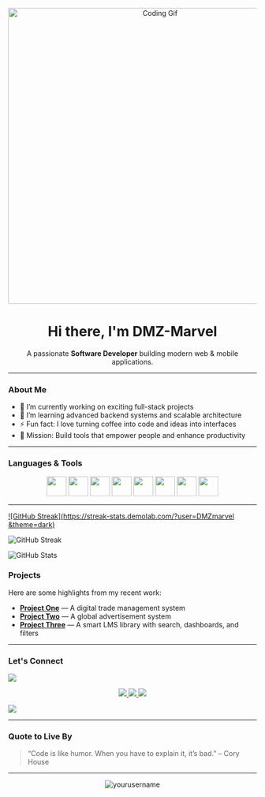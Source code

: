 
<!-- Header GIF -->
<p align="center">
  <img src="https://media2.giphy.com/media/SWoSkN6DxTszqIKEqv/giphy.gif?cid=6c09b9526ohrq15axarut1ajzqo00ztc76l3g4hhd357gz1q&ep=v1_internal_gif_by_id&rid=giphy.gif&ct=g" width="600" alt="Coding Gif" />
</p>

<h1 align="center">Hi there, I'm DMZ-Marvel</h1>

<p align="center">
  A passionate <strong>Software Developer</strong> building modern web & mobile applications.
</p>

---

### **About Me**

- 🔭 I’m currently working on exciting full-stack projects
- 🌱 I’m learning advanced backend systems and scalable architecture
- ⚡ Fun fact: I love turning coffee into code and ideas into interfaces
- 🎯 Mission: Build tools that empower people and enhance productivity

---

### **Languages & Tools**

<p align="center">
  <img src="https://cdn.jsdelivr.net/gh/devicons/devicon/icons/javascript/javascript-original.svg" width="40"/>
  <img src="https://cdn.jsdelivr.net/gh/devicons/devicon/icons/react/react-original.svg" width="40"/>
  <img src="https://cdn.jsdelivr.net/gh/devicons/devicon/icons/nodejs/nodejs-original.svg" width="40"/>
  <img src="https://cdn.jsdelivr.net/gh/devicons/devicon/icons/python/python-original.svg" width="40"/>
  <img src="https://cdn.jsdelivr.net/gh/devicons/devicon/icons/html5/html5-original.svg" width="40"/>
  <img src="https://cdn.jsdelivr.net/gh/devicons/devicon/icons/css3/css3-original.svg" width="40"/>
  <img src="https://cdn.jsdelivr.net/gh/devicons/devicon/icons/postgresql/postgresql-original.svg" width="40"/>
  <img src="https://cdn.jsdelivr.net/gh/devicons/devicon/icons/git/git-original.svg" width="40"/>
</p>

---

[![GitHub Streak](https://streak-stats.demolab.com/?user=DMZmarvel &theme=dark)](https://git.io/streak-stats)

![GitHub Streak](https://streak-stats.demolab.com/?user=DMZmarvel&theme=dark)

![GitHub Stats](https://github-readme-stats.vercel.app/api?username=DMZmarvel&show_icons=true&theme=radical)


### **Projects**

Here are some highlights from my recent work:

- **[Project One](#)** — A digital trade management system 
- **[Project Two](#)** — A global advertisement system 
- **[Project Three](#)** — A smart LMS library with search, dashboards, and filters
---

### **Let's Connect**

  <a href="https://x.com/Lucasaustin07?t=KhlzJHcSYpnuBnjS0jenTA&s=09" target="_blank">
    <img src="https://img.shields.io/badge/X-000000?style=for-the-badge&logo=twitter&logoColor=white"/>
  </a>

<p align="center" >
  <a href="https://mastodon.social/@luismarvel" target="_blank">
    <img src="https://img.shields.io/badge/Mastodon-6364FF?style=for-the-badge&logo=mastodon&logoColor=white"/>
  </a>
  
  <a href="https://www.quora.com/profile/Destin-Marvel?ch=10&oid=2710035753&share=dec9bf56&srid=3mZOqU&target_type=user" target="_blank">
    <img src="https://img.shields.io/badge/Quora-B92B27?style=for-the-badge&logo=quora&logoColor=white"/>
  </a>

<a href="https://www.linkedin.com/in/destin-marvel-29721427a?utm_source=share&utm_campaign=share_via&utm_content=profile&utm_medium=android_app">
<img src="https://img.shields.io/badge/LinkedIn-blue?style=for-the-badge&logo=linkedin&logoColor=white"/>
</a>

  
  <a href="destinmarvel3@gmail.com"><img src="https://img.shields.io/badge/Email-D14836?style=for-the-badge&logo=gmail&logoColor=white"/>
</a>

</p>
  

---

### **Quote to Live By**

> “Code is like humor. When you have to explain it, it’s bad.” – Cory House

---

<p align="center">
  <img src="https://komarev.com/ghpvc/?username=yourusername&label=Profile%20views&color=0e75b6&style=flat" alt="yourusername" />
</p>


  